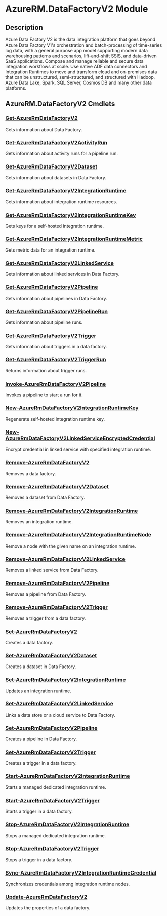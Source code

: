 ﻿---
Module Name: AzureRM.DataFactoryV2
Module Guid: e3c0f6bc-fe96-41a0-88f4-5e490a91f05d
Download Help Link: 
Help Version: 
Locale: en-US
---

# AzureRM.DataFactoryV2 Module
## Description
Azure Data Factory V2 is the data integration platform that goes beyond Azure Data Factory V1's orchestration and batch-processing of time-series log data, with a general purpose app model supporting modern data warehousing patterns and scenarios, lift-and-shift SSIS, and data-driven SaaS applications. Compose and manage reliable and secure data integration workflows at scale. Use native ADF data connectors and Integration Runtimes to move and transform cloud and on-premises data that can be unstructured, semi-structured, and structured with Hadoop, Azure Data Lake, Spark, SQL Server, Cosmos DB and many other data platforms.

## AzureRM.DataFactoryV2 Cmdlets
### [Get-AzureRmDataFactoryV2](Get-AzureRmDataFactoryV2.md)
Gets information about Data Factory.

### [Get-AzureRmDataFactoryV2ActivityRun](Get-AzureRmDataFactoryV2ActivityRun.md)
Gets information about activity runs for a pipeline run.

### [Get-AzureRmDataFactoryV2Dataset](Get-AzureRmDataFactoryV2Dataset.md)
Gets information about datasets in Data Factory.

### [Get-AzureRmDataFactoryV2IntegrationRuntime](Get-AzureRmDataFactoryV2IntegrationRuntime.md)
Gets information about integration runtime resources.

### [Get-AzureRmDataFactoryV2IntegrationRuntimeKey](Get-AzureRmDataFactoryV2IntegrationRuntimeKey.md)
Gets keys for a self-hosted integration runtime.

### [Get-AzureRmDataFactoryV2IntegrationRuntimeMetric](Get-AzureRmDataFactoryV2IntegrationRuntimeMetric.md)
Gets metric data for an integration runtime. 

### [Get-AzureRmDataFactoryV2LinkedService](Get-AzureRmDataFactoryV2LinkedService.md)
Gets information about linked services in Data Factory.

### [Get-AzureRmDataFactoryV2Pipeline](Get-AzureRmDataFactoryV2Pipeline.md)
Gets information about pipelines in Data Factory.

### [Get-AzureRmDataFactoryV2PipelineRun](Get-AzureRmDataFactoryV2PipelineRun.md)
Gets information about pipeline runs.

### [Get-AzureRmDataFactoryV2Trigger](Get-AzureRmDataFactoryV2Trigger.md)
Gets information about triggers in a data factory.

### [Get-AzureRmDataFactoryV2TriggerRun](Get-AzureRmDataFactoryV2TriggerRun.md)
Returns information about trigger runs.

### [Invoke-AzureRmDataFactoryV2Pipeline](Invoke-AzureRmDataFactoryV2Pipeline.md)
  Invokes a pipeline to start a run for it.

### [New-AzureRmDataFactoryV2IntegrationRuntimeKey](New-AzureRmDataFactoryV2IntegrationRuntimeKey.md)
Regenerate self-hosted integration runtime key.

### [New-AzureRmDataFactoryV2LinkedServiceEncryptedCredential](New-AzureRmDataFactoryV2LinkedServiceEncryptedCredential.md)
Encrypt credential in linked service with specified integration runtime.

### [Remove-AzureRmDataFactoryV2](Remove-AzureRmDataFactoryV2.md)
Removes a data factory.

### [Remove-AzureRmDataFactoryV2Dataset](Remove-AzureRmDataFactoryV2Dataset.md)
Removes a dataset from Data Factory.

### [Remove-AzureRmDataFactoryV2IntegrationRuntime](Remove-AzureRmDataFactoryV2IntegrationRuntime.md)
Removes an integration runtime.

### [Remove-AzureRmDataFactoryV2IntegrationRuntimeNode](Remove-AzureRmDataFactoryV2IntegrationRuntimeNode.md)
Remove a node with the given name on an integration runtime.

### [Remove-AzureRmDataFactoryV2LinkedService](Remove-AzureRmDataFactoryV2LinkedService.md)
Removes a linked service from Data Factory.

### [Remove-AzureRmDataFactoryV2Pipeline](Remove-AzureRmDataFactoryV2Pipeline.md)
Removes a pipeline from Data Factory.

### [Remove-AzureRmDataFactoryV2Trigger](Remove-AzureRmDataFactoryV2Trigger.md)
Removes a trigger from a data factory.

### [Set-AzureRmDataFactoryV2](Set-AzureRmDataFactoryV2.md)
Creates a data factory.

### [Set-AzureRmDataFactoryV2Dataset](Set-AzureRmDataFactoryV2Dataset.md)
Creates a dataset in Data Factory.

### [Set-AzureRmDataFactoryV2IntegrationRuntime](Set-AzureRmDataFactoryV2IntegrationRuntime.md)
Updates an integration runtime.

### [Set-AzureRmDataFactoryV2LinkedService](Set-AzureRmDataFactoryV2LinkedService.md)
Links a data store or a cloud service to Data Factory.

### [Set-AzureRmDataFactoryV2Pipeline](Set-AzureRmDataFactoryV2Pipeline.md)
Creates a pipeline in Data Factory.

### [Set-AzureRmDataFactoryV2Trigger](Set-AzureRmDataFactoryV2Trigger.md)
Creates a trigger in a data factory.

### [Start-AzureRmDataFactoryV2IntegrationRuntime](Start-AzureRmDataFactoryV2IntegrationRuntime.md)
Starts a managed dedicated integration runtime.

### [Start-AzureRmDataFactoryV2Trigger](Start-AzureRmDataFactoryV2Trigger.md)
Starts a trigger in a data factory.

### [Stop-AzureRmDataFactoryV2IntegrationRuntime](Stop-AzureRmDataFactoryV2IntegrationRuntime.md)
Stops a managed dedicated integration runtime.

### [Stop-AzureRmDataFactoryV2Trigger](Stop-AzureRmDataFactoryV2Trigger.md)
Stops a trigger in a data factory.

### [Sync-AzureRmDataFactoryV2IntegrationRuntimeCredential](Sync-AzureRmDataFactoryV2IntegrationRuntimeCredential.md)
Synchronizes credentials among integration runtime nodes.

### [Update-AzureRmDataFactoryV2](Update-AzureRmDataFactoryV2.md)
Updates the properties of a data factory.

